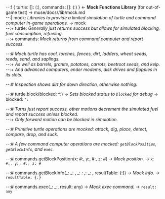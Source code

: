 --:! { turtle: []: (:), commands: []: (:) } <- **Mock Functions Library** (for out-of-game test) -> muse/docs//lib/mock.md     
--:| mock: _Libraries to provide a limited simulation of turtle and command computer in-game operations._ -> mock    
--:+ turtle: _Generally just returns success but allows for simulated blocking, fuel consumption, refueling._      
--:+ commands: _Mock returns from command computer and report success._  

--:# _Mock turtle has coal, torches, fences, dirt, ladders, wheat seeds, reeds, sand, and saplings._    
--:+ _As well as barrels, granite, potatoes, carrots, beetroot seeds, and kelp._    
--:+ _And advanced computers, ender modems, disk drives and floppies in its slots._  

--:# _Inspection shows dirt for down direction, otherwise nothing._  

--:# turtle.block(blocked: ^:) -> _Sets blocked status to `blocked` for debug_ -> blocked: `^:`  

--:# _Turns just report success, other motions decrement the simulated fuel and report success unless blocked._    
--:+ _Only forward motion can be blocked in simulation._  

--:# _Primitive turtle operations are mocked: attack, dig, place, detect, compare, drop, and suck._  

--:# _A few command computer operations are mocked: `getBlockPosition`, `getBlockInfo`, and `exec`._  

--:# commands.getBlockPosition(x: #:, y:, #:, z: #) -> _Mock position._ -> `x: #:, y:, #:, z: #`  

--:# commands.getBlockInfo(_: _: , _: _: ,_: _: , resultTable: {:}) -> _Mock info._ -> `resultTable: {:}`  

--:# commands.exec(_: _:, result: any) -> _Mock exec command._ -> `result: any`  